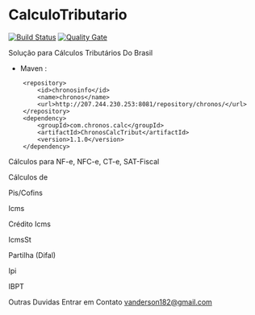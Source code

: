 # CalculoTributario
[![Build Status](https://travis-ci.org/rfpe/CalculoTributario.svg?branch=master)](https://travis-ci.org/rfpe/CalculoTributario) [![Quality Gate](https://sonarcloud.io/api/project_badges/measure?project=com.chronos.calc%3AChronosCalcTribut&metric=alert_status)](https://sonarcloud.io/dashboard/index/com.chronos.calc%3AChronosCalcTribut)

Solução para Cálculos Tributários Do Brasil

- Maven :
```
    <repository>
        <id>chronosinfo</id>
        <name>chronos</name>
        <url>http://207.244.230.253:8081/repository/chronos/</url>
    </repository>
    <dependency>
        <groupId>com.chronos.calc</groupId>
        <artifactId>ChronosCalcTribut</artifactId>
        <version>1.1.0</version>
    </dependency>
```



Cálculos para NF-e, NFC-e, CT-e, SAT-Fiscal

Cálculos de

Pis/Cofins

Icms

Crédito Icms

IcmsSt

Partilha (Difal)

Ipi

IBPT

Outras Duvidas Entrar em Contato vanderson182@gmail.com
